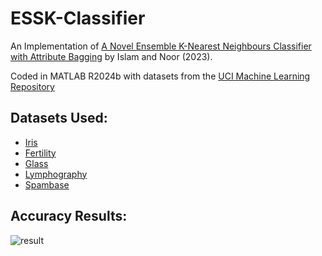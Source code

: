 # ESSK-Classifier
An Implementation of [A Novel Ensemble K-Nearest Neighbours Classifier with Attribute Bagging](https://www.researchgate.net/publication/375114280_A_Novel_Ensemble_K-Nearest_Neighbours_Classifier_with_Attribute_Bagging) by Islam and Noor (2023).

Coded in MATLAB R2024b with datasets from the [UCI Machine Learning Repository](https://archive.ics.uci.edu/)

## Datasets Used:
* [Iris](https://archive.ics.uci.edu/dataset/53/iris)
* [Fertility](https://archive.ics.uci.edu/dataset/244/fertility)
* [Glass](https://archive.ics.uci.edu/dataset/42/glass+identification)
* [Lymphography](https://archive.ics.uci.edu/dataset/63/lymphography)
* [Spambase](https://archive.ics.uci.edu/dataset/94/spambase)

## Accuracy Results: 
![result](https://github.com/user-attachments/assets/39f0af8e-e9ea-475c-ae00-18c3ba97dcc7)
